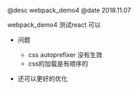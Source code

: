 @desc webpack_demo4
@date 2018.11.07

webpack_demo4  测试react  可以 


- 问题

	- css autoprefixer 没有生效
	- css的加载是有顺序的


- 还可以更好的优化





